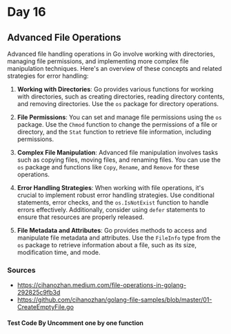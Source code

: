# Day 16

## Advanced File Operations

Advanced file handling operations in Go involve working with directories, managing file permissions, and implementing more complex file manipulation techniques. Here's an overview of these concepts and related strategies for error handling:

1. **Working with Directories**: Go provides various functions for working with directories, such as creating directories, reading directory contents, and removing directories. Use the `os` package for directory operations.

2. **File Permissions**: You can set and manage file permissions using the `os` package. Use the `Chmod` function to change the permissions of a file or directory, and the `Stat` function to retrieve file information, including permissions.

3. **Complex File Manipulation**: Advanced file manipulation involves tasks such as copying files, moving files, and renaming files. You can use the `os` package and functions like `Copy`, `Rename`, and `Remove` for these operations.

4. **Error Handling Strategies**: When working with file operations, it's crucial to implement robust error handling strategies. Use conditional statements, error checks, and the `os.IsNotExist` function to handle errors effectively. Additionally, consider using `defer` statements to ensure that resources are properly released.

5. **File Metadata and Attributes**: Go provides methods to access and manipulate file metadata and attributes. Use the `FileInfo` type from the `os` package to retrieve information about a file, such as its size, modification time, and mode.


### Sources

- <https://cihanozhan.medium.com/file-operations-in-golang-292825c9fb3d>
- <https://github.com/cihanozhan/golang-file-samples/blob/master/01-CreateEmptyFile.go>

#### Test Code By Uncomment one by one function
